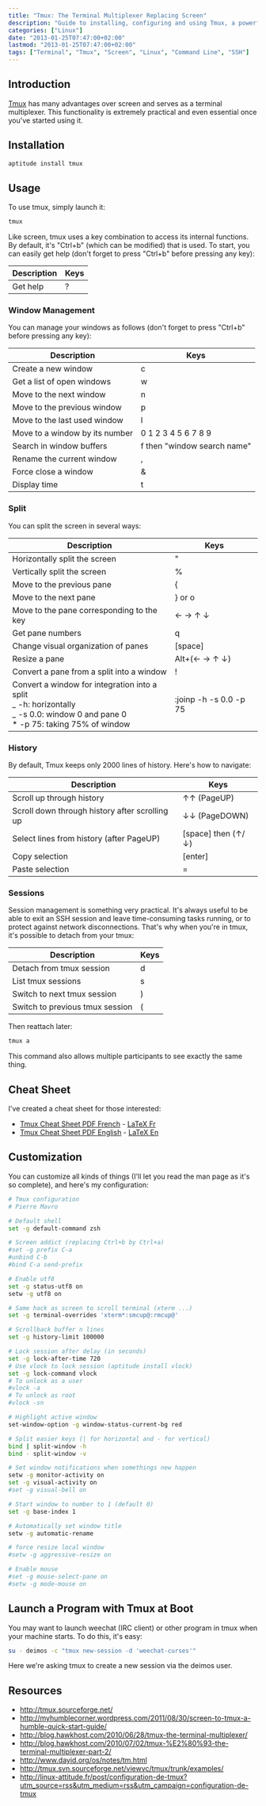 ```yaml
---
title: "Tmux: The Terminal Multiplexer Replacing Screen"
description: "Guide to installing, configuring and using Tmux, a powerful terminal multiplexer which serves as a modern replacement for screen."
categories: ["Linux"]
date: "2013-01-25T07:47:00+02:00"
lastmod: "2013-01-25T07:47:00+02:00"
tags: ["Terminal", "Tmux", "Screen", "Linux", "Command Line", "SSH"]
---
```


## Introduction

[Tmux](https://tmux.sourceforge.net/) has many advantages over screen and serves as a terminal multiplexer. This functionality is extremely practical and even essential once you've started using it.

## Installation

```bash
aptitude install tmux
```

## Usage

To use tmux, simply launch it:

```bash
tmux
```

Like screen, tmux uses a key combination to access its internal functions. By default, it's "Ctrl+b" (which can be modified) that is used.
To start, you can easily get help (don't forget to press "Ctrl+b" before pressing any key):


| Description | Keys |
|------------|------|
| Get help | ? |


### Window Management

You can manage your windows as follows (don't forget to press "Ctrl+b" before pressing any key):


| Description | Keys |
|------------|------|
| Create a new window | c |
| Get a list of open windows | w |
| Move to the next window | n |
| Move to the previous window | p |
| Move to the last used window | l |
| Move to a window by its number | 0 1 2 3 4 5 6 7 8 9 |
| Search in window buffers | f then "window search name" |
| Rename the current window | , |
| Force close a window | & |
| Display time | t |


### Split

You can split the screen in several ways:


| Description | Keys |
|------------|------|
| Horizontally split the screen | " |
| Vertically split the screen | % |
| Move to the previous pane | { |
| Move to the next pane | } or o |
| Move to the pane corresponding to the key | ← → ↑ ↓ |
| Get pane numbers | q |
| Change visual organization of panes | [space] |
| Resize a pane | Alt+(← → ↑ ↓) |
| Convert a pane from a split into a window | ! |
| Convert a window for integration into a split<br>_ -h: horizontally<br>_ -s 0.0: window 0 and pane 0<br>\* -p 75: taking 75% of window | :joinp -h -s 0.0 -p 75 |


### History

By default, Tmux keeps only 2000 lines of history. Here's how to navigate:


| Description | Keys |
|------------|------|
| Scroll up through history | ↑↑ (PageUP) |
| Scroll down through history after scrolling up | ↓↓ (PageDOWN) |
| Select lines from history (after PageUP) | [space] then (↑/↓) |
| Copy selection | [enter] |
| Paste selection | = |


### Sessions

Session management is something very practical. It's always useful to be able to exit an SSH session and leave time-consuming tasks running, or to protect against network disconnections. That's why when you're in tmux, it's possible to detach from your tmux:


| Description | Keys |
|------------|------|
| Detach from tmux session | d |
| List tmux sessions | s |
| Switch to next tmux session | ) |
| Switch to previous tmux session | ( |


Then reattach later:

```bash
tmux a
```

This command also allows multiple participants to see exactly the same thing.

## Cheat Sheet

I've created a cheat sheet for those interested:

- [Tmux Cheat Sheet PDF French](../../../static/pdf/tmux_cheat_sheet_fr.pdf) - [LaTeX Fr](../../../static/others/tmux_cheat_sheet_fr.tex)
- [Tmux Cheat Sheet PDF English](../../../static/pdf/tmux_cheat_sheet_en.pdf) - [LaTeX En](../../../static/others/tmux_cheat_sheet_en.tex)

## Customization

You can customize all kinds of things (I'll let you read the man page as it's so complete), and here's my configuration:

```bash
# Tmux configuration
# Pierre Mavro

# Default shell
set -g default-command zsh

# Screen addict (replacing Ctrl+b by Ctrl+a)
#set -g prefix C-a
#unbind C-b
#bind C-a send-prefix

# Enable utf8
set -g status-utf8 on
setw -g utf8 on

# Same hack as screen to scroll terminal (xterm ...)
set -g terminal-overrides 'xterm*:smcup@:rmcup@'

# Scrollback buffer n lines
set -g history-limit 100000

# Lock session after delay (in seconds)
set -g lock-after-time 720
# Use vlock to lock session (aptitude install vlock)
set -g lock-command vlock
# To unlock as a user
#vlock -a
# To unlock as root
#vlock -sn

# Highlight active window
set-window-option -g window-status-current-bg red

# Split easier keys (| for horizontal and - for vertical)
bind | split-window -h
bind - split-window -v

# Set window notifications when somethings new happen
setw -g monitor-activity on
set -g visual-activity on
#set -g visual-bell on

# Start window to number to 1 (default 0)
set -g base-index 1

# Automatically set window title
setw -g automatic-rename

# force resize local window
#setw -g aggressive-resize on

# Enable mouse
#set -g mouse-select-pane on
#setw -g mode-mouse on
```

## Launch a Program with Tmux at Boot

You may want to launch weechat (IRC client) or other program in tmux when your machine starts. To do this, it's easy:

```bash
su - deimos -c "tmux new-session -d 'weechat-curses'"
```

Here we're asking tmux to create a new session via the deimos user.

## Resources

- http://tmux.sourceforge.net/
- http://myhumblecorner.wordpress.com/2011/08/30/screen-to-tmux-a-humble-quick-start-guide/
- http://blog.hawkhost.com/2010/06/28/tmux-the-terminal-multiplexer/
- http://blog.hawkhost.com/2010/07/02/tmux-%E2%80%93-the-terminal-multiplexer-part-2/
- http://www.dayid.org/os/notes/tm.html
- http://tmux.svn.sourceforge.net/viewvc/tmux/trunk/examples/
- http://linux-attitude.fr/post/configuration-de-tmux?utm_source=rss&utm_medium=rss&utm_campaign=configuration-de-tmux
